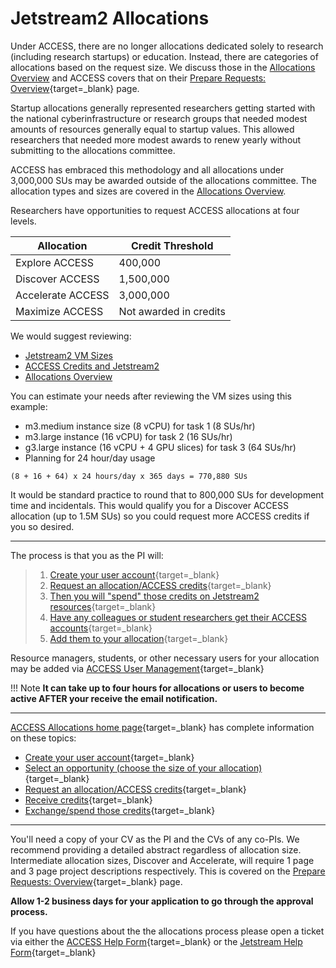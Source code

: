 # Jetstream2 Allocations

Under ACCESS, there are no longer allocations dedicated solely to research (including research startups) or education. Instead, there are categories of allocations based on the request size. We discuss those in the [Allocations Overview](overview.md) and ACCESS covers that on their [Prepare Requests: Overview](https://allocations.access-ci.org/prepare-requests-overview){target=_blank} page.

Startup allocations generally represented researchers getting started with the national cyberinfrastructure or research groups that needed modest amounts of resources generally equal to startup values. This allowed researchers that needed more modest awards to renew yearly without submitting to the allocations committee.

ACCESS has embraced this methodology and all allocations under 3,000,000 SUs may be awarded outside of the allocations committee. The allocation types and sizes are covered in the [Allocations Overview](overview.md).

Researchers have opportunities to request ACCESS allocations at four levels.

|  Allocation | Credit Threshold |
|---|---|
| Explore ACCESS | 400,000  |
|  Discover ACCESS | 1,500,000  |
| Accelerate ACCESS | 3,000,000  |
| Maximize ACCESS | Not awarded in credits |

We would suggest reviewing:

* [Jetstream2 VM Sizes](../general/vmsizes.md)
* [ACCESS Credits and Jetstream2](../general/access.md)
* [Allocations Overview](overview.md)

You can estimate your needs after reviewing the VM sizes using this example:

- m3.medium instance size (8 vCPU) for task 1 (8 SUs/hr)
- m3.large instance (16 vCPU) for task 2 (16 SUs/hr)
- g3.large instance (16 vCPU + 4 GPU slices) for task 3 (64 SUs/hr)
- Planning for 24 hour/day usage

```
(8 + 16 + 64) x 24 hours/day x 365 days = 770,880 SUs
```

It would be standard practice to round that to 800,000 SUs for development time and incidentals. This would qualify you for a Discover ACCESS	allocation (up to 1.5M SUs) so you could request more ACCESS credits if you so desired.

---

The process is that you as the PI will:

> 1. [Create your user account](https://identity.access-ci.org/new-user){target=_blank}
> 2. [Request an allocation/ACCESS credits](https://allocations.access-ci.org/opportunities){target=_blank}
> 3. [Then you will "spend" those credits on Jetstream2 resources](https://allocations.access-ci.org/requests){target=_blank}
> 4. [Have any colleagues or student researchers get their ACCESS accounts](https://identity.access-ci.org/new-user){target=_blank}
> 5. [Add them to your allocation](https://allocations.access-ci.org/user_management){target=_blank}

Resource managers, students, or other necessary users for your allocation may be added via [ACCESS User Management](https://allocations.access-ci.org/user_management){target=_blank}

!!! Note
    **It can take up to four hours for allocations or users to become active AFTER your receive the email notification.**

---

[ACCESS Allocations home page](https://allocations.access-ci.org/){target=_blank} has complete information on these topics:

* [Create your user account](https://identity.access-ci.org/new-user){target=_blank}
* [Select an opportunity (choose the size of your allocation)](https://allocations.access-ci.org/prepare-requests-overview){target=_blank}
* [Request an allocation/ACCESS credits](https://allocations.access-ci.org/opportunities){target=_blank}
* [Receive credits](https://allocations.access-ci.org/use-credits-overview){target=_blank}
* [Exchange/spend those credits](https://allocations.access-ci.org/resources){target=_blank}

---

You'll need a copy of your CV as the PI and the CVs of any co-PIs. We recommend providing a detailed abstract regardless of allocation size. Intermediate allocation sizes, Discover and Accelerate, will require 1 page and 3 page project descriptions respectively. This is covered on the [Prepare Requests: Overview](https://allocations.access-ci.org/prepare-requests-overview){target=_blank} page.

**Allow 1-2 business days for your application to go through the approval process.**

If you have questions about the the allocations process please open a ticket via either the [ACCESS Help Form](https://support.access-ci.org/user/login?destination=/open-a-ticket){target=_blank} or the [Jetstream Help Form](https://jetstream-cloud.org/contact/index.html){target=_blank}
